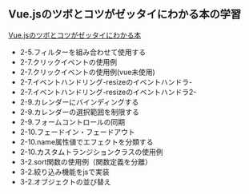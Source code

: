 ## Vue.jsのツボとコツがゼッタイにわかる本の学習
[Vue.jsのツボとコツがゼッタイにわかる本](https://www.shuwasystem.co.jp/book/9784798056494.html)

- 2-5.フィルターを組み合わせて使用する
- 2-7.クリックイベントの使用例
- 2-7.クリックイベントの使用例(vue未使用)
- 2-7.イベントハンドリング-resizeのイベントハンドラ-
- 2-7.イベントハンドリング-resizeのイベントハンドラ2-
- 2-9.カレンダーにバインディングする
- 2-9.カレンダーの選択範囲を制限する
- 2-9.フォームコントロールの同期
- 2-10.フェードイン・フェードアウト
- 2-10.name属性値でエフェクトを分類する
- 2-10.カスタムトランジションクラスの使用例
- 3-2.sort関数の使用例（関数定義を分離）
- 3-2.絞り込み機能をjsで実装
- 3-2.オブジェクトの並び替え